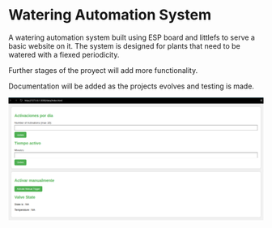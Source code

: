 # Watering Automation System

A watering automation system built using ESP board and littlefs to serve a basic website on it. The system is designed for plants that need to be watered with a fiexed periodicity.

Further stages of the proyect will add more functionality.

Documentation will be added as the projects evolves and testing is made.

<img src="./aux/readme_preview.png"
     alt="project_preview"
     style="float: left; margin-right: 10px;" />